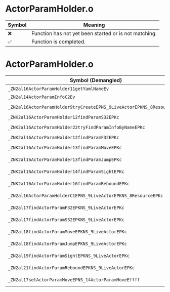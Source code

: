 # ActorParamHolder.o
| Symbol | Meaning 
| ------------- | ------------- 
| :x: | Function has not yet been started or is not matching. 
| :white_check_mark: | Function is completed. 


# ActorParamHolder.o
| Symbol (Demangled) | Symbol (Mangled) | Decompiled? |
| ------------- |  ------------- | ------------- |
| `_ZN2al16ActorParamHolder11getYamlNameEv` | `al::ActorParamHolder::getYamlName(void)` | :white_check_mark: |
| `_ZN2al14ActorParamInfoC2Ev` | `al::ActorParamInfo::ActorParamInfo(void)` | :white_check_mark: |
| `_ZN2al16ActorParamHolder9tryCreateEPNS_9LiveActorEPKNS_8ResourceEPKc` | `al::ActorParamHolder::tryCreate(al::LiveActor *,al::Resource const*,char const*)` | :white_check_mark: |
| `_ZNK2al16ActorParamHolder12findParamS32EPKc` | `al::ActorParamHolder::findParamS32(char const*)const` | :white_check_mark: |
| `_ZNK2al16ActorParamHolder22tryFindParamInfoByNameEPKc` | `al::ActorParamHolder::tryFindParamInfoByName(char const*)const` | :white_check_mark: |
| `_ZNK2al16ActorParamHolder12findParamF32EPKc` | `al::ActorParamHolder::findParamF32(char const*)const` | :white_check_mark: |
| `_ZNK2al16ActorParamHolder13findParamMoveEPKc` | `al::ActorParamHolder::findParamMove(char const*)const` | :white_check_mark: |
| `_ZNK2al16ActorParamHolder13findParamJumpEPKc` | `al::ActorParamHolder::findParamJump(char const*)const` | :white_check_mark: |
| `_ZNK2al16ActorParamHolder14findParamSightEPKc` | `al::ActorParamHolder::findParamSight(char const*)const` | :white_check_mark: |
| `_ZNK2al16ActorParamHolder16findParamReboundEPKc` | `al::ActorParamHolder::findParamRebound(char const*)const` | :white_check_mark: |
| `_ZN2al16ActorParamHolderC1EPNS_9LiveActorEPKNS_8ResourceEPKc` | `al::ActorParamHolder::ActorParamHolder(al::LiveActor *,al::Resource const*,char const*)` | :white_check_mark: |
| `_ZN2al17findActorParamF32EPKNS_9LiveActorEPKc` | `al::findActorParamF32(al::LiveActor const*,char const*)` | :white_check_mark: |
| `_ZN2al17findActorParamS32EPKNS_9LiveActorEPKc` | `al::findActorParamS32(al::LiveActor const*,char const*)` | :white_check_mark: |
| `_ZN2al18findActorParamMoveEPKNS_9LiveActorEPKc` | `al::findActorParamMove(al::LiveActor const*,char const*)` | :white_check_mark: |
| `_ZN2al18findActorParamJumpEPKNS_9LiveActorEPKc` | `al::findActorParamJump(al::LiveActor const*,char const*)` | :white_check_mark: |
| `_ZN2al19findActorParamSightEPKNS_9LiveActorEPKc` | `al::findActorParamSight(al::LiveActor const*,char const*)` | :white_check_mark: |
| `_ZN2al21findActorParamReboundEPKNS_9LiveActorEPKc` | `al::findActorParamRebound(al::LiveActor const*,char const*)` | :white_check_mark: |
| `_ZN2al17setActorParamMoveEPNS_14ActorParamMoveEffff` | `al::setActorParamMove(al::ActorParamMove *,float,float,float,float)` | :white_check_mark: |
